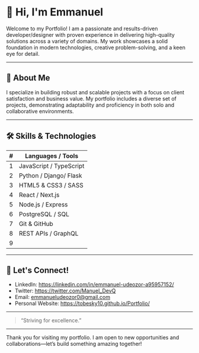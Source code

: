 # 👋 Hi, I'm Emmanuel

Welcome to my Portfolio! I am a passionate and results-driven developer/designer with proven experience in delivering high-quality solutions across a variety of domains. My work showcases a solid foundation in modern technologies, creative problem-solving, and a keen eye for detail.

---

## 🚀 About Me

I specialize in building robust and scalable projects with a focus on client satisfaction and business value. My portfolio includes a diverse set of projects, demonstrating adaptability and proficiency in both solo and collaborative environments.

---

## 🛠️ Skills & Technologies

| #  | Languages / Tools         |
|---:|---------------------------|
|  1 | JavaScript / TypeScript   |
|  2 | Python / Django/ Flask    |                |
|  3 | HTML5 & CSS3 / SASS       |
|  4 | React / Next.js           |
|  5 | Node.js / Express         |
|  6 | PostgreSQL / SQL          |
|  7 | Git & GitHub              |
|  8 | REST APIs / GraphQL       |
|  9 ||Testing (Jest, Cypress)   |

---


## 🤝 Let's Connect!

- LinkedIn: https://linkedin.com/in/emmanuel-udeozor-a95957152/
- Twitter: https://twitter.com/Manuel_DevQ
- Email: emmanueludeozor0@gmail.com
- Personal Website: https://tobesky10.github.io/Portfolio/
---

> “Striving for excellence.”

---

Thank you for visiting my portfolio. I am open to new opportunities and collaborations—let’s build something amazing together!
